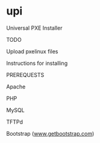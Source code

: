 upi
===

Universal PXE Installer

TODO

Upload pxelinux files

Instructions for installing

PREREQUESTS

Apache

PHP

MySQL

TFTPd

Bootstrap (www.getbootstrap.com)
